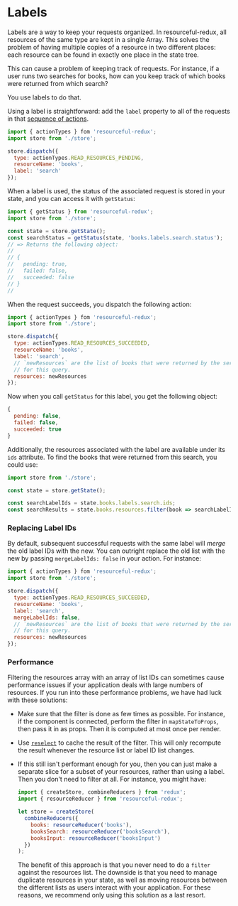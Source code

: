 # Labels

Labels are a way to keep your requests organized. In resourceful-redux, all
resources of the same type are kept in a single Array. This solves the problem
of having multiple copies of a resource in two different places: each resource
can be found in exactly one place in the state tree.

This can cause a problem of keeping track of requests. For instance, if a user
runs two searches for books, how can you keep track of which books were returned
from which search?

You use labels to do that.

Using a label is straightforward: add the `label` property to all of the
requests in that [sequence of actions](./crud-actions.md).

```js
import { actionTypes } fom 'resourceful-redux';
import store from './store';

store.dispatch({
  type: actionTypes.READ_RESOURCES_PENDING,
  resourceName: 'books',
  label: 'search'
});
```

When a label is used, the status of the associated request is stored in your
state, and you can access it with `getStatus`:

```js
import { getStatus } from 'resourceful-redux';
import store from './store';

const state = store.getState();
const searchStatus = getStatus(state, 'books.labels.search.status');
// => Returns the following object:
//
// {
//   pending: true,
//   failed: false,
//   succeeded: false
// }
//
```

When the request succeeds, you dispatch the following action:

```js
import { actionTypes } fom 'resourceful-redux';
import store from './store';

store.dispatch({
  type: actionTypes.READ_RESOURCES_SUCCEEDED,
  resourceName: 'books',
  label: 'search',
  // `newResources` are the list of books that were returned by the server
  // for this query.
  resources: newResources
});
```

Now when you call `getStatus` for this label, you get the following object:

```js
{
  pending: false,
  failed: false,
  succeeded: true
}
```

Additionally, the resources associated with the label are available under its
`ids` attribute. To find the books that were returned from this search, you
could use:

```js
import store from './store';

const state = store.getState();

const searchLabelIds = state.books.labels.search.ids;
const searchResults = state.books.resources.filter(book => searchLabelIds.includes(book.id));
```

### Replacing Label IDs

By default, subsequent successful requests with the same label will _merge_
the old label IDs with the new. You can outright replace the old list with the
new by passing `mergeLabelIds: false` in your action. For instance:

```js
import { actionTypes } fom 'resourceful-redux';
import store from './store';

store.dispatch({
  type: actionTypes.READ_RESOURCES_SUCCEEDED,
  resourceName: 'books',
  label: 'search',
  mergeLabelIds: false,
  // `newResources` are the list of books that were returned by the server
  // for this query.
  resources: newResources
});
```

### Performance

Filtering the resources array with an array of list IDs can sometimes cause
performance issues if your application deals with large numbers of resources. If
you run into these performance problems, we have had luck with these solutions:

- Make sure that the filter is done as few times as possible. For instance,
  if the component is connected, perform the filter in `mapStateToProps`, then
  pass it in as props. Then it is computed at most once per render.

- Use [`reselect`](https://github.com/reactjs/reselect) to cache the result
  of the filter. This will only recompute the result whenever the resource list
  or label ID list changes.

- If this still isn't performant enough for you, then you can just make a
  separate slice for a subset of your resources, rather than using a label. Then
  you don't need to filter at all. For instance, you might have:

  ```js
  import { createStore, combineReducers } from 'redux';
  import { resourceReducer } from 'resourceful-redux';

  let store = createStore(
    combineReducers({
      books: resourceReducer('books'),
      booksSearch: resourceReducer('booksSearch'),
      booksInput: resourceReducer('booksInput')
    })
  );
  ```

  The benefit of this approach is that you never need to do a `filter` against
  the resources list. The downside is that you need to manage duplicate
  resources in your state, as well as moving resources between the different
  lists as users interact with your application. For these reasons, we recommend
  only using this solution as a last resort.
